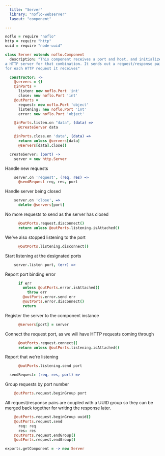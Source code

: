 ```yaml
---
  title: "Server"
  library: "noflo-webserver"
  layout: "component"

---
```


```coffeescript
noflo = require "noflo"
http = require "http"
uuid = require "node-uuid"

class Server extends noflo.Component
  description: "This component receives a port and host, and initializes
a HTTP server for that combination. It sends out a request/response pair
for each HTTP request it receives"

  constructor: ->
    @servers = {}
    @inPorts =
      listen: new noflo.Port 'int'
      close: new noflo.Port 'int'
    @outPorts =
      request: new noflo.Port 'object'
      listening: new noflo.Port 'int'
      error: new noflo.Port 'object'

    @inPorts.listen.on "data", (data) =>
      @createServer data

    @inPorts.close.on 'data', (data) =>
      return unless @servers[data]
      @servers[data].close()

  createServer: (port) ->
    server = new http.Server

```
Handle new requests

```coffeescript
    server.on 'request', (req, res) =>
      @sendRequest req, res, port

```
Handle server being closed

```coffeescript
    server.on 'close', =>
      delete @servers[port]
```
No more requests to send as the server has closed

```coffeescript
      @outPorts.request.disconnect()
      return unless @outPorts.listening.isAttached()
```
We've also stopped listening to the port

```coffeescript
      @outPorts.listening.disconnect()

```
Start listening at the designated ports

```coffeescript
    server.listen port, (err) =>
```
Report port binding error

```coffeescript
      if err
        unless @outPorts.error.isAttached()
          throw err
        @outPorts.error.send err
        @outPorts.error.disconnect()
        return
```
Register the server to the component instance

```coffeescript
      @servers[port] = server
```
Connect the request port, as we will have HTTP requests coming through

```coffeescript
      @outPorts.request.connect()
      return unless @outPorts.listening.isAttached()
```
Report that we're listening

```coffeescript
      @outPorts.listening.send port

  sendRequest: (req, res, port) =>
```
Group requests by port number

```coffeescript
    @outPorts.request.beginGroup port
```
All request/response pairs are coupled with a UUID group so they
can be merged back together for writing the response later.

```coffeescript
    @outPorts.request.beginGroup uuid()
    @outPorts.request.send
      req: req
      res: res
    @outPorts.request.endGroup()
    @outPorts.request.endGroup()

exports.getComponent = -> new Server

```